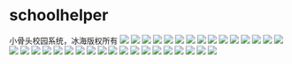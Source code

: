 # schoolhelper
小骨头校园系统，冰海版权所有
![](https://github.com/IceSeaOnly/schoolhelper/blob/master/img_github/JPEG/githubScreenshot_2017-02-24-18-31-45-583.jpg)
![](https://github.com/IceSeaOnly/schoolhelper/blob/master/img_github/JPEG/githubScreenshot_2017-02-24-18-31-51-699.jpg)
![](https://github.com/IceSeaOnly/schoolhelper/blob/master/img_github/JPEG/githubScreenshot_2017-02-24-18-32-04-252.jpg)
![](https://github.com/IceSeaOnly/schoolhelper/blob/master/img_github/JPEG/githubScreenshot_2017-02-24-18-32-11-672.jpg)
![](https://github.com/IceSeaOnly/schoolhelper/blob/master/img_github/JPEG/Screenshot_2017-02-24-18-20-47-124.jpg)
![](https://github.com/IceSeaOnly/schoolhelper/blob/master/img_github/JPEG/Screenshot_2017-02-24-18-20-58-380.jpg)
![](https://github.com/IceSeaOnly/schoolhelper/blob/master/img_github/JPEG/Screenshot_2017-02-24-18-21-08-724.jpg)
![](https://github.com/IceSeaOnly/schoolhelper/blob/master/img_github/JPEG/Screenshot_2017-02-24-18-21-20-767.jpg)
![](https://github.com/IceSeaOnly/schoolhelper/blob/master/img_github/JPEG/Screenshot_2017-02-24-18-21-54-863.jpg)
![](https://github.com/IceSeaOnly/schoolhelper/blob/master/img_github/JPEG/Screenshot_2017-02-24-18-22-20-684.jpg)
![](https://github.com/IceSeaOnly/schoolhelper/blob/master/img_github/JPEG/Screenshot_2017-02-24-18-22-35-362.jpg)
![](https://github.com/IceSeaOnly/schoolhelper/blob/master/img_github/JPEG/Screenshot_2017-02-24-18-22-56-249.jpg)
![](https://github.com/IceSeaOnly/schoolhelper/blob/master/img_github/JPEG/Screenshot_2017-02-24-18-23-06-999.jpg)
![](https://github.com/IceSeaOnly/schoolhelper/blob/master/img_github/JPEG/Screenshot_2017-02-24-18-23-33-697.jpg)
![](https://github.com/IceSeaOnly/schoolhelper/blob/master/img_github/JPEG/Screenshot_2017-02-24-18-23-39-391.jpg)
![](https://github.com/IceSeaOnly/schoolhelper/blob/master/img_github/JPEG/Screenshot_2017-02-24-18-23-47-335.jpg)
![](https://github.com/IceSeaOnly/schoolhelper/blob/master/img_github/JPEG/Screenshot_2017-02-24-18-23-50-433.jpg)
![](https://github.com/IceSeaOnly/schoolhelper/blob/master/img_github/JPEG/Screenshot_2017-02-24-18-24-10-602.jpg)
![](https://github.com/IceSeaOnly/schoolhelper/blob/master/img_github/JPEG/Screenshot_2017-02-24-18-24-16-715.jpg)
![](https://github.com/IceSeaOnly/schoolhelper/blob/master/img_github/JPEG/Screenshot_2017-02-24-18-24-24-592.jpg)
![](https://github.com/IceSeaOnly/schoolhelper/blob/master/img_github/JPEG/Screenshot_2017-02-24-18-24-38-129.jpg)
![](https://github.com/IceSeaOnly/schoolhelper/blob/master/img_github/JPEG/Screenshot_2017-02-24-18-25-07-691.jpg)
![](https://github.com/IceSeaOnly/schoolhelper/blob/master/img_github/JPEG/Screenshot_2017-02-24-18-25-21-547.jpg)
![](https://github.com/IceSeaOnly/schoolhelper/blob/master/img_github/JPEG/Screenshot_2017-02-24-18-25-36-568.jpg)
![](https://github.com/IceSeaOnly/schoolhelper/blob/master/img_github/JPEG/Screenshot_2017-02-24-18-25-58-465.jpg)
![](https://github.com/IceSeaOnly/schoolhelper/blob/master/img_github/JPEG/Screenshot_2017-02-24-18-26-07-596.jpg)
![](https://github.com/IceSeaOnly/schoolhelper/blob/master/img_github/JPEG/Screenshot_2017-02-24-18-26-11-990.jpg)
![](https://github.com/IceSeaOnly/schoolhelper/blob/master/img_github/JPEG/Screenshot_2017-02-24-18-26-29-630.jpg)
![](https://github.com/IceSeaOnly/schoolhelper/blob/master/img_github/JPEG/Screenshot_2017-02-24-18-27-03-866.jpg)
![](https://github.com/IceSeaOnly/schoolhelper/blob/master/img_github/JPEG/Screenshot_2017-02-26-11-20-52-667.jpg)
![](https://github.com/IceSeaOnly/schoolhelper/blob/master/img_github/JPEG/Screenshot_2017-02-26-11-20-59-697.jpg)
![](https://github.com/IceSeaOnly/schoolhelper/blob/master/img_github/JPEG/Screenshot_2017-02-26-11-23-53-752.jpg)
![](https://github.com/IceSeaOnly/schoolhelper/blob/master/img_github/JPEG/Screenshot_2017-02-26-11-24-18-405.jpg)
![](https://github.com/IceSeaOnly/schoolhelper/blob/master/img_github/JPEG/Screenshot_2017-02-26-11-24-34-991.jpg)
